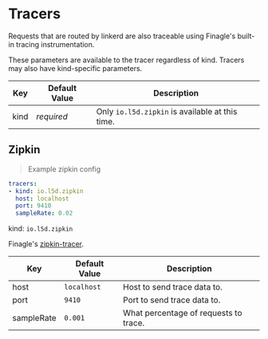 # Tracers

Requests that are routed by linkerd are also traceable using Finagle's built-in
tracing instrumentation.

<aside class="notice">
These parameters are available to the tracer regardless of kind. Tracers may also have kind-specific parameters.
</aside>

Key | Default Value | Description
--- | ------------- | -----------
kind | _required_ | Only `io.l5d.zipkin` is available at this time.


## Zipkin

> Example zipkin config

```yaml
tracers:
- kind: io.l5d.zipkin
  host: localhost
  port: 9410
  sampleRate: 0.02
```

kind: `io.l5d.zipkin`

Finagle's [zipkin-tracer](https://github.com/twitter/finagle/tree/develop/finagle-zipkin).

Key | Default Value | Description
--- | ------------- | -----------
host | `localhost` | Host to send trace data to.
port | `9410` | Port to send trace data to.
sampleRate | `0.001` | What percentage of requests to trace.

